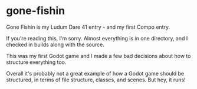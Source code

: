 # gone-fishin

Gone Fishin is my Ludum Dare 41 entry - and my first Compo entry.

If you're reading this, I'm sorry.  Almost everything is in one directory, and I checked in builds along with the source.

This was my first Godot game and I made a few bad decisions about how to structure everything too.  

Overall it's probably not a great example of how a Godot game should be structured, in terms of file structure, classes, and scenes.  But hey, it runs!
